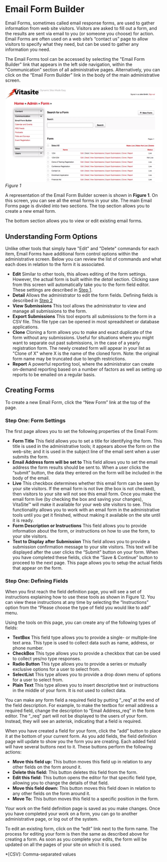 # Email Form Builder

Email Forms, sometimes called email response forms, are used to gather information from web site visitors. Visitors are asked to fill out a form, and the results are sent via email to you (or someone you choose) for action. Email Forms are often used on a web site’s “contact us” page to allow visitors to specify what they need, but can be used to gather any information you need.

The Email Forms tool can be accessed by selecting the "Email Form Builder" link that appears in the left side navigation, within the "Communication" section of all administrative pages. Alternatively, you can click on the “Email Form Builder" link in the body of the main administrative screen.

![Figure 1.](img/form_figure_1.png)
*Figure 1*

A representation of the Email Form Builder screen is shown in **Figure 1**. On this screen, you can see all the email forms in your site. The main Email Forms page is divided into two sections. The top section allows you to create a new email form.

The bottom section allows you to view or edit existing email forms.

## Understanding Form Options

Unlike other tools that simply have "Edit" and "Delete" commands for each item, Email Forms have additional form control options within the administrative screen. Below you can review the list of commands and what each does in relation to the form it is associated.

* **Edit** Similar to other tools, this allows editing of the form settings. However, the actual form is built within the *detail* section. Clicking save from this screen will automatically take you to the form field editor. These settings are described in [Step 1](#step-one-form-settings).
* **Detail** Allows the administrator to edit the form fields. Defining fields is described in [Step 2](#step-two-defining-fields)
* **View Submissions** This tool allows the administrator to view and manage all submissions to the form.
* **Export Submissions** This tool exports all submissions to the form in a CSV file. This file type can be opened in most spreadsheet or database applications.
* **Clone** Cloning a form allows you to make and exact duplicate of the form without any submissions. Useful for situations where you might want to separate out past submissions, in the case of a yearly registration form. The newly created form will appear in your list as "Clone of X" where X is the name of the cloned form. Note: the original form name may be truncated due to length restrictions.
* **Report** A powerful reporting tool, where the administrator can create on-demand reporting based on a number of factors as well as setting up reports to be emailed on a regular basis.

## Creating Forms

To create a new Email Form, click the “New Form” link at the top of the page.

### Step One: Form Settings

The first page allows you to set the following properties of the Email Form:

* **Form Title** This field allows you to set a title for identifying the form. This title is used in the administrative tools; it appears above the form on the web-site; and it is used in the subject line of the email sent when a user submits the form.
* **Email Address form will be set to** This field allows you to set the email address the form results should be sent to. When a user clicks the “submit” button, the data they entered on the form will be included in the body of the email.
* **Live** This checkbox determines whether this email form can be seen by your site visitors. If the email form is not live (the box is not checked), then visitors to your site will not see this email form. Once you make the email form live (by checking the box and saving your changes), VitaSite™ will make it available for your web site visitors to see. This functionality allows you to work with an email form in the administrative tools until you get it finished, without making it available on the site until it is ready.
* **Form Description or Instructions** This field allows you to provide information about the form, or instructions on how to use the form, to your site visitors.
* **Text to Display after Submission** This field allows you to provide a submission confirmation message to your site visitors. This text will be displayed after the user clicks the “Submit” button on your form. When you have completed these fields, click the “Save & Continue” button to proceed to the next page. This page allows you to setup the actual fields that appear on the form.

### Step One: Defining Fields

When you first reach the field definition page, you will see a set of instructions explaining how to use these tools as shown in Figure 12. You can view these instructions at any time by selecting the “Instructions” option from the “Please choose the type of field you would like to add” menu.

Using the tools on this page, you can create any of the following types of fields:

* **TextBox** This field type allows you to provide a single- or multiple-line text area. This type is used to collect data such as name, address, or phone number.
* **CheckBox** This type allows you to provide a checkbox that can be used to collect yes/no type responses.
* **Radio Button** This type allows you to provide a series or mutually exclusive options for a user to select from.
* **SelectList** This type allows you to provide a drop down menu of options for a user to select from.
* **Plain Text** This type allows you to insert descriptive text or instructions in the middle of your form. It is not used to collect data.

You can make any form field a required field by putting “\_req” at the end of the field description. For example, to make the textbox for email address a required field, change the description to “Email Address\_req” in the form editor. The “\_req” part will not be displayed to the users of your form. Instead, they will see an asterisk,
indicating that a field is required.

When you have created a field for your form, click the “add” button to place it at the bottom of your current form. As you add fields, the field definition page will update to show you the form you are creating. Each added field will have several buttons next to it. These buttons perform the following actions:

* **Move this field up:** This button moves this field up in relation to any other fields on the form around it.
* **Delete this field:** This button deletes this field from the form.
* **Edit this field:** This button opens the editor for that specific field type, allowing you to change the details of that field.
* **Move this field down:** This button moves this field down in relation to any other fields on the form around it.
* **Move To:** This button moves this field to a specific position in the form.

Your work on the field definition page is saved as you make changes. Once you have completed your work on a form, you can go to another administrative page, or log out of the system.

To edit an existing form, click on the “edit” link next to the form name. The process for editing your form is then the same as described above for creating a form. As soon as you complete your edits, the form will be updated on all the pages of your site on which it is used.

*[CSV]: Comma-separated values